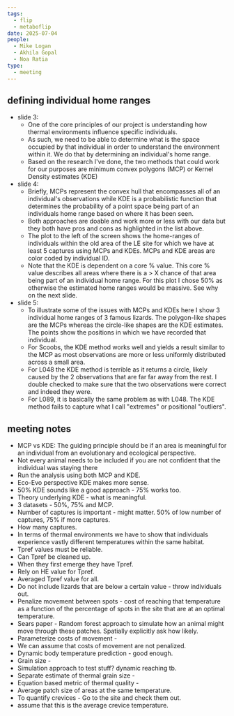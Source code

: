 ```yaml
---
tags:
  - flip
  - metaboflip
date: 2025-07-04
people:
  - Mike Logan
  - Akhila Gopal
  - Noa Ratia
type:
  - meeting
---
```

## defining individual home ranges
- slide 3:
	- One of the core principles of our project is understanding how thermal environments influence specific individuals. 
	- As such, we need to be able to determine what is the space occupied by that individual in order to understand the environment within it. We do that by determining an individual's home range.
	- Based on the research I've done, the two methods that could work for our purposes are minimum convex polygons (MCP) or Kernel Density estimates (KDE)
- slide 4:
	- Briefly, MCPs represent the convex hull that encompasses all of an individual's observations while KDE is a probabilistic function that determines the probability of a point space being part of an individuals home range based on where it has been seen. 
	- Both approaches are doable and work more or less with our data but they both have pros and cons as highlighted in the list above. 
	- The plot to the left of the screen shows the home-ranges of individuals within the old area of the LE site for which we have at least 5 captures using MCPs and KDEs. MCPs and KDE areas are color coded by individual ID. 
	- Note that the KDE is dependent on a core % value. This core % value describes all areas where there is a > X chance of that area being part of an individual home range. For this plot I chose 50% as otherwise the estimated home ranges would be massive. See why on the next slide. 
- slide 5: 
	- To illustrate some of the issues with MCPs and KDEs here I show 3 individual home ranges of 3 famous lizards. The polygon-like shapes are the MCPs whereas the circle-like shapes are the KDE estimates. The points show the positions in which we have recorded that individual. 
	- For Scoobs, the KDE method works well and yields a result similar to the MCP as most observations are more or less uniformly distributed across a small area. 
	- For L048 the KDE method is terrible as it returns a circle, likely caused by the 2 observations that are far far away from the rest. I double checked to make sure that the two observations were correct and indeed they were. 
	- For L089, it is basically the same problem as with L048. The KDE method fails to capture what I call "extremes" or  positional "outliers". 
## meeting notes
- MCP vs KDE: The guiding principle should be if an area is meaningful for an individual from an evolutionary and ecological perspective. 
- Not every animal needs to be included if you are not confident that the individual was staying there
- Run the analysis using both MCP and KDE. 
- Eco-Evo perspective KDE makes more sense. 
- 50% KDE sounds like a good approach - 75% works too. 
- Theory underlying KDE - what is meaningful. 
- 3 datasets - 50%, 75% and MCP. 
- Number of captures is important - might matter. 50% of low number of captures, 75% if more captures. 
- How many captures. 
- In terms of thermal environments we have to show that individuals experience vastly different temperatures within the same habitat. 
- Tpref values must be reliable. 
- Can Tpref be cleaned up. 
- When they first emerge they have Tpref. 
- Rely on HE value for Tpref. 
- Averaged Tpref value for all. 
- Do not include lizards that are below a certain value - throw individuals out. 
- Penalize movement between spots - cost of reaching that temperature as a function of the percentage of spots in the site that are at an optimal temperature. 
- Sears paper - Random forest approach to simulate how an animal might move through these patches. Spatially explicitly ask how likely. 
- Parameterize costs of movement - 
- We can assume that costs of movement are not penalized. 
- Dynamic body temperature prediction - good enough. 
- Grain size - 
- Simulation approach to test stuff? dynamic reaching tb. 
- Separate estimate of thermal grain size - 
- Equation based metric of thermal quality - 
- Average patch size of areas at the same temperature. 
- To quantify crevices - Go to the site and check them out. 
- assume that this is the average crevice temperature. 